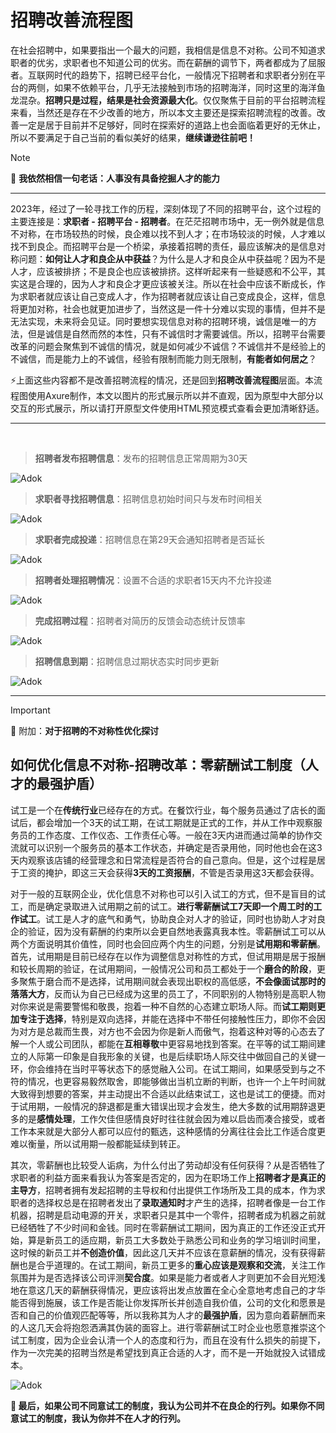 # 招聘改善流程图
在社会招聘中，如果要指出一个最大的问题，我相信是信息不对称。公司不知道求职者的优劣，求职者也不知道公司的优劣。而在薪酬的调节下，两者都成为了屈服者。互联网时代的趋势下，招聘已经平台化，一般情况下招聘者和求职者分别在平台的两侧，如果不依赖平台，几乎无法接触到市场的招聘海洋，同时这里的海洋鱼龙混杂。**招聘只是过程，结果是社会资源最大化**。仅仅聚焦于目前的平台招聘流程来看，当然还是存在不少改善的地方，所以本文主要还是探索招聘流程的改善。改善一定是居于目前并不足够好，同时在探索好的道路上也会面临着更好的无休止，所以不要满足于自己当前的看似美好的结果，**继续谦逊往前吧！**

> [!NOTE]
> 🔅 **我依然相信一句老话：人事没有具备挖掘人才的能力**

---

2023年，经过了一轮寻找工作的历程，深刻体现了不同的招聘平台，这个过程的主要连接是：**求职者 - 招聘平台 - 招聘者**。在茫茫招聘市场中，无一例外就是信息不对称，在市场较热的时候，良企难以找不到人才；在市场较淡的时候，人才难以找不到良企。而招聘平台是一个桥梁，承接着招聘的责任，最应该解决的是信息对称问题：**如何让人才和良企从中获益**？为什么是人才和良企从中获益呢？因为不是人才，应该被排挤；不是良企也应该被排挤。这样听起来有一些疑惑和不公平，其实这是合理的，因为人才和良企才更应该被关注。所以在社会中应该不断成长，作为求职者就应该让自己变成人才，作为招聘者就应该让自己变成良企，这样，信息将更加对称，社会也就更加进步了，当然这是一件十分难以实现的事情，但并不是无法实现，未来将会见证。同时要想实现信息对称的招聘环境，诚信是唯一的方法，但是诚信是自然而然的本性，只有不诚信时才需要诚信。所以，招聘平台需要改革的问题会聚焦到不诚信的情况，就是如何减少不诚信？不诚信并不是经验上的不诚信，而是能力上的不诚信，经验有限制而能力则无限制，**有能者如何居之**？

⚡上面这些内容都不是改善招聘流程的情况，还是回到**招聘改善流程图**层面。本流程图使用Axure制作，本文以图片的形式展示所以并不直观，因为原型中大部分以交互的形式展示，所以请打开原型文件使用HTML预览模式查看会更加清晰舒适。

---
<br>

> **招聘者发布招聘信息**：发布的招聘信息正常周期为30天

![Adok](https://github.com/PM-Geeker-ORG/Adok/assets/143123392/93ba2224-33f3-44c3-9f4b-1a41a4ed906b)

> **求职者寻找招聘信息**：招聘信息初始时间只与发布时间相关

![Adok](https://github.com/PM-Geeker-ORG/Adok/assets/143123392/e6093358-bc86-488a-950e-c73120048671)

> **求职者完成投递**：招聘信息在第29天会通知招聘者是否延长

![Adok](https://github.com/PM-Geeker-ORG/Adok/assets/143123392/fb9b6842-cfd9-4f4f-ab55-9ab1996f0925)

> **招聘者处理招聘情况**：设置不合适的求职者15天内不允许投递

![Adok](https://github.com/PM-Geeker-ORG/Adok/assets/143123392/6a1c64c9-8bab-460c-bfeb-92c8a5619cd1)

> **完成招聘过程**：招聘者对简历的反馈会动态统计反馈率

![Adok](https://github.com/PM-Geeker-ORG/Adok/assets/143123392/4ab1034d-9fa8-48af-893f-1ce3e7442844)

> **招聘信息到期**：招聘信息过期状态实时同步更新

![Adok](https://github.com/PM-Geeker-ORG/Adok/assets/143123392/6f3522a4-ab7e-4995-a702-7db545a33dad)

---

> [!IMPORTANT]
> 🔅 附加：**对于招聘的不对称性优化探讨**

## 如何优化信息不对称-招聘改革：零薪酬试工制度（人才的最强护盾）

试工是一个在**传统行业**已经存在的方式。在餐饮行业，每个服务员通过了店长的面试后，都会增加一个3天的试工期，在试工期就是正式的工作，并从工作中观察服务员的工作态度、工作仪态、工作责任心等。一般在3天内进而通过简单的协作交流就可以识别一个服务员的基本工作状态，并确定是否录用他，同时他也会在这3天内观察该店铺的经营理念和日常流程是否符合的自己意向。但是，这个过程是居于工资的掩护，即这三天会获得**3天的工资报酬**，不管是否录用这3天都会获得。

对于一般的互联网企业，优化信息不对称也可以引入试工的方式，但不是盲目的试工，而是确定录取进入试用期之前的试工。**进行零薪酬试工7天即一个周工时的工作试工**。试工是人才的底气和勇气，协助良企对人才的验证，同时也协助人才对良企的验证，因为没有薪酬的约束所以会更自然地表露真我本性。零薪酬试工可以从两个方面说明其价值性，同时也会回应两个内生的问题，分别是**试用期和零薪酬**。首先，试用期是目前已经存在以作为调整信息对称性的方式，但试用期是居于报酬和较长周期的验证，在试用期间，一般情况公司和员工都处于一个**磨合的阶段**，更多聚焦于磨合而不是选择，试用期间就会表现出职权的高低感，**不会像面试那时的落落大方**，反而认为自己已经成为这里的员工了，不同职别的人物特别是高职人物对你来说是需要警惕和敬畏，抱着一种不自然的心态建立职场人际。而**试工期则更加专注于选择**，特别是双向选择，并能在选择中不带任何接触性压力，即你不会因为对方是总裁而生畏，对方也不会因为你是新人而傲气，抱着这种对等的心态去了解一个人或公司团队，都能在**互相尊敬**中更容易地找到答案。在平等的试工期间建立的人际第一印象是自我形象的关键，也是后续职场人际交往中做回自己的关键一环，你会维持在当时平等状态下的感觉融入公司。在试工期间，如果感受到与之不符的情况，也更容易毅然取舍，即能够做出当机立断的判断，也许一个上午时间就大致得到想要的答案，并主动提出不合适以此结束试工，这也是试工的便捷。而对于试用期，一般情况的辞退都是重大错误出现才会发生，绝大多数的试用期辞退更多的是**感情处理**，工作欠佳但感情良好时往往就会因为难以启齿而凑合接受，或者工作本来就是大部分人都可以应付的甄选，这种感情的分离往往会比工作适合度更难以衡量，所以试用期一般都能延续到转正。

其次，零薪酬也比较受人诟病，为什么付出了劳动却没有任何获得？从是否牺牲了求职者的利益方面来看我认为答案是否定的，因为在职场工作上**招聘者才是真正的主导方**，招聘者拥有发起招聘的主导权和付出提供工作场所及工具的成本，作为求职者的选择权总是在招聘者发出了**录取通知时**才产生的选择，招聘者像是一台工作机器，招聘是启动电源的开关，求职者只是其中一个零件，招聘者成为机器之前就已经牺牲了不少时间和金钱。同时在零薪酬试工期间，因为真正的工作还没正式开始，算是新员工的适应期，新员工大多数处于熟悉公司和业务的学习培训时间里，这时候的新员工并**不创造价值**，因此这几天并不应该在意薪酬的情况，没有获得薪酬也是合乎道理的。在试工期间，新员工更多的**重心应该是观察和交流**，关注工作氛围并为是否选择该公司评测**契合度**。如果是能力者或者人才则更加不会目光短浅地在意这几天的薪酬获得情况，更应该将出发点放置在全心全意地考虑自己的才华能否得到施展，该工作是否能让你发挥所长并创造自我价值，公司的文化和愿景是否和自己的价值观匹配等等，所以我称其为人才的**最强护盾**，因为意向着薪酬而来的人这几天会将抱怨洒满其伪装的面容上。进行零薪酬试工时企业也愿意推崇这个试工制度，因为企业会认清一个人的态度和行为，而且在没有什么损失的前提下，作为一次完美的招聘当然是希望找到真正合适的人才，而不是一开始就投入试错成本。

![Adok](https://github.com/PM-Geeker-ORG/Adok/assets/143123392/6165e294-484f-44d7-970c-443c19ac8e6e)

**🔅 最后，如果公司不同意试工的制度，我认为公司并不在良企的行列。如果你不同意试工的制度，我认为你并不在人才的行列。**
